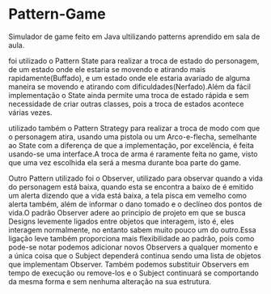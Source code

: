 # Pattern-Game
 Simulador de game feito em Java ultilizando patterns aprendido em sala de aula.
 
 foi utilizado o Pattern State para realizar a troca de estado do personagem, de um estado onde ele estaria se movendo e atirando mais rapidamente(Buffado), e um estado onde ele estaria avariado de alguma maneira se movendo e atirando com dificuldades(Nerfado).Além da fácil implementação o State ainda permite uma troca de estado rápida e sem necessidade de criar outras classes, pois a troca de estados acontece várias vezes.
 
 utilizado também o Pattern Strategy para realizar a troca de modo com que o personagem atira, usando uma pistola ou um Arco-e-flecha, semelhante ao State com a diferença de que a implementação, por excelência, é feita usando-se uma interface.A troca de arma é raramente feita no game, visto que uma vez escolhida ela será a mesma durante boa parte do game.
 
 Outro Pattern utilizado foi o Observer, utilizado para observar quando a vida do personagem está baixa, quando esta se encontra a baixo de  é emitido um alerta dizendo que a vida está baixa, a tela pisca em vemelho como alerta também, além de informar o dano tomado e o declíneo dos pontos de vida.O padrão Observer adere ao principio de projeto em que se busca Designs levemente ligados entre objetos que interagem, isto é, eles interagem normalmente, no entanto sabem muito pouco um do outro.Essa ligação leve também proporciona mais flexibilidade ao padrão, pois como pode-se notar podemos adicionar novos Observers a qualquer momento e a única coisa que o Subject dependerá continua sendo uma lista de objetos que implementam Observer. Também podemos substituir Observers em tempo de execução ou remove-los e o Subject continuará se comportando da mesma forma e sem nenhuma alteração na sua estrutura.
